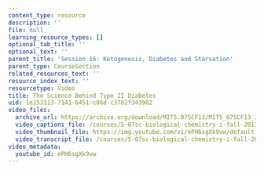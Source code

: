 ```yaml
---
content_type: resource
description: ''
file: null
learning_resource_types: []
optional_tab_title: ''
optional_text: ''
parent_title: 'Session 16: Ketogenesis, Diabetes and Starvation'
parent_type: CourseSection
related_resources_text: ''
resource_index_text: ''
resourcetype: Video
title: The Science Behind Type II Diabetes
uid: 1e153313-7141-6451-c86d-c3782f343982
video_files:
  archive_url: https://archive.org/download/MIT5.07SCF13/MIT5_07SCF13_JE-Ses16_bonus_1_300k.mp4
  video_captions_file: /courses/5-07sc-biological-chemistry-i-fall-2013/15cb29a682525a519d448d8c721b369c_ePH6sgXk9vw.vtt
  video_thumbnail_file: https://img.youtube.com/vi/ePH6sgXk9vw/default.jpg
  video_transcript_file: /courses/5-07sc-biological-chemistry-i-fall-2013/81ef2b5f6ca09367703c7624e49a2fa2_ePH6sgXk9vw.pdf
video_metadata:
  youtube_id: ePH6sgXk9vw
---
```

